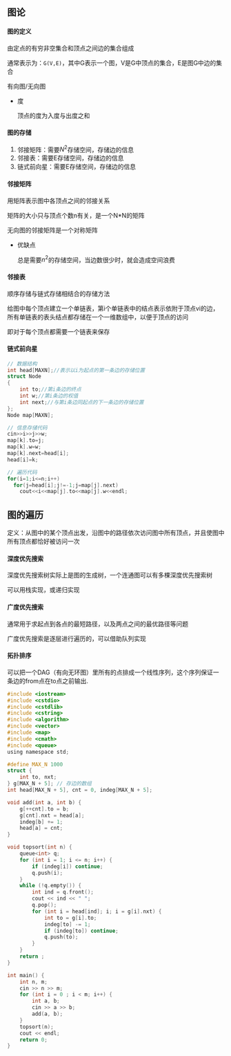 ## 图论

#### 图的定义

由定点的有穷非空集合和顶点之间边的集合组成

通常表示为：`G(V,E)`，其中G表示一个图，V是G中顶点的集合，E是图G中边的集合

有向图/无向图

- 度

  顶点的度为入度与出度之和

#### 图的存储

1. 邻接矩阵：需要$N^2$存储空间，存储边的信息
2. 邻接表：需要E存储空间，存储边的信息
3. 链式前向星：需要E存储空间，存储边的信息

#### 邻接矩阵

用矩阵表示图中各顶点之间的邻接关系

矩阵的大小只与顶点个数n有关，是一个N*N的矩阵

无向图的邻接矩阵是一个对称矩阵

- 优缺点

  总是需要$n^2$的存储空间，当边数很少时，就会造成空间浪费

#### 邻接表

顺序存储与链式存储相结合的存储方法

给图中每个顶点建立一个单链表，第i个单链表中的结点表示依附于顶点vi的边，所有单链表的表头结点都存储在一个一维数组中，以便于顶点的访问

即对于每个顶点都需要一个链表来保存

#### 链式前向星

```c
// 数据结构
int head[MAXN];//表示以i为起点的第一条边的存储位置  
struct Node  
{  
    int to;//第i条边的终点  
    int w;//第i条边的权值  
    int next;//与第i条边同起点的下一条边的存储位置  
};  
Node map[MAXN];

// 信息存储代码
cin>>i>>j>>w;  
map[k].to=j;  
map[k].w=w;  
map[k].next=head[i];  
head[i]=k;  

// 遍历代码
for(i=1;i<=n;i++)    
  for(j=head[i];j!=-1;j=map[j].next)    
    cout<<i<<map[j].to<<map[j].w<<endl;  
```

## 图的遍历

定义：从图中的某个顶点出发，沿图中的路径依次访问图中所有顶点，并且使图中所有顶点都恰好被访问一次

#### 深度优先搜索

深度优先搜索树实际上是图的生成树，一个连通图可以有多棵深度优先搜索树

可以用栈实现，或递归实现

#### 广度优先搜索

通常用于求起点到各点的最短路径，以及两点之间的最优路径等问题

广度优先搜索是逐层进行遍历的，可以借助队列实现

#### 拓扑排序

可以把一个DAG（有向无环图）里所有的点排成一个线性序列，这个序列保证一条边的from点在to点之前输出.

```c
#include <iostream>
#include <cstdio>
#include <cstdlib>
#include <cstring>
#include <algorithm>
#include <vector>
#include <map>
#include <cmath>
#include <queue>
using namespace std;

#define MAX_N 1000
struct {
    int to, nxt;
} g[MAX_N + 5]; // 存边的数组
int head[MAX_N + 5], cnt = 0, indeg[MAX_N + 5];

void add(int a, int b) {
    g[++cnt].to = b;
    g[cnt].nxt = head[a];
    indeg[b] += 1;
    head[a] = cnt;
}

void topsort(int n) {
    queue<int> q;
    for (int i = 1; i <= n; i++) {
        if (indeg[i]) continue;
        q.push(i);
    }
    while (!q.empty()) {
        int ind = q.front();
        cout << ind << " ";
        q.pop();
        for (int i = head[ind]; i; i = g[i].nxt) {
            int to = g[i].to;
            indeg[to] -= 1;
            if (indeg[to]) continue;
            q.push(to);
        }
    }
    return ;
}

int main() {
    int n, m;
    cin >> n >> m;
    for (int i = 0 ; i < m; i++) {
        int a, b;
        cin >> a >> b;
        add(a, b);
    }
    topsort(n);
    cout << endl;
    return 0;
}
```

